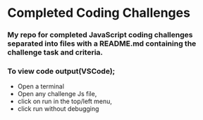 # Completed Coding Challenges

### My repo for completed JavaScript coding challenges separated into files with a README.md containing the challenge task and criteria.

### To view code output(VSCode);
- Open a terminal
- Open any challenge Js file,
- click on run in the top/left menu,
- click run without debugging 



